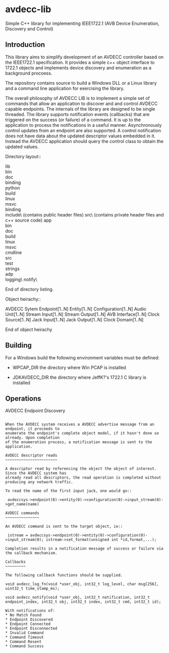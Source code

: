 avdecc-lib
==========

Simple C++ library for implementing IEEE1722.1 (AVB Device Enumeration, Discovery and Control)


Introduction
------------

This library aims to simplify development of an AVDECC controller based on the IEEE1722.1 specification.
It provides a simple c++ object interface to 1722.1 objects and implements device discovery and enumeration
as a background procoess.

The repository contains source to build a Windows DLL or a Linux library and a command line application for
exercising the library.

The overall philosophy of AVDECC LIB is to implement a simple set of commands that allow an application to
discover and and control AVDECC capable endpoints. The internals of the library are designed to be single threaded.
The library supports notification events (callbacks) that are triggered on the success (or failure) of a command. 
It is up to the application to process the notifications in a useful manner. Asynchronously control updates from an
endpoint are also supported. A control notification does not have data about the updated descriptor values embedded
in it. Instead the AVDECC application should query the control class to obtain the updated values.

Directory layout::

  lib\
    bin\
    doc\
    binding\
      python\
    build\
      linux\
      msvc\
      binding\
    include\ (contains public header files)
    src\ (contains private header files and c++ source code)
  app\
    bin\
    doc\
    build\
      linux\
      msvc\
    cmdline\
      src\
    test\
      strings\
      adp\
      logging\ 
      notify\

End of directory listing.
  
Object heirachy::

  AVDECC Sytem
    Endpoint[1..N]
        Entity[1..N]
            Configuration[1..N]
                Audio Unit[1..N]
                Stream Input[1..N]
                Stream Output[1..N]
                AVB Interface[1..N]
                Clock Source[1..N]
                Jack Input[1..N]
                Jack Output[1..N]
                Clock Domain[1..N]

End of object heirachy

Building
--------

For a Windows build the following environment variables must be defined:

* WPCAP_DIR the directory where Win PCAP is installed

* JDKAVDECC_DIR the directory where JeffK?'s 1722.1 C library is installed 

Operations
----------

AVDECC Endpoint Discovery
~~~~~~~~~~~~~~~~~~~~~~~~~

When the AVDECC system receives a AVDECC advertise message from an endpoint, it proceeds to
enumerate the endpoint's complete object model, if it hasn't done so already. Upon completion
of the enumeration process, a notification message is sent to the application.

AVDECC descriptor reads
~~~~~~~~~~~~~~~~~~~~~~~

A descriptor read by referencing the object the object of interest. Since the AVDECC system has
already read all descriptors, the read operation is completed without producing any network traffic.

To read the name of the first input jack, one would go::

 avdeccsys->endpoint(0)->entity(0)->configuration(0)->input_stream(0)->get_name(name) 

AVDECC commands
~~~~~~~~~~~~~~~

An AVDECC command is sent to the target object, ie::

 istream = avdeccsys->endpoint(0)->entity(0)->configuration(0)->input_stream(0); istream->set_format(unsigned int *id,format,...);

Completion results in a notification message of success or failure via the callback mechanism.

Callbacks
~~~~~~~~~

The following callback functions should be supplied.

void avdecc_log_fn(void *user_obj, int32_t log_level, char msg[256], uint32_t time_stamp_ms);

void avdecc_notify(void *user_obj, int32_t notification, int32_t endpoint_index, int32_t obj, int32_t index, int32_t cmd, int32_t id); 

With notifications of:
* No Match Found
* Endpoint Discovered
* Endpoint Connected
* Endpoint Disconnected
* Invalid Command
* Command Timeout
* Command Resent
* Command Success


